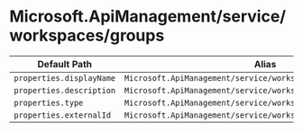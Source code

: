 # Microsoft.ApiManagement/service/workspaces/groups

| Default Path | Alias |
|---|---|
| `properties.displayName` | `Microsoft.ApiManagement/service/workspaces/groups/displayName` |
| `properties.description` | `Microsoft.ApiManagement/service/workspaces/groups/description` |
| `properties.type` | `Microsoft.ApiManagement/service/workspaces/groups/type` |
| `properties.externalId` | `Microsoft.ApiManagement/service/workspaces/groups/externalId` |

